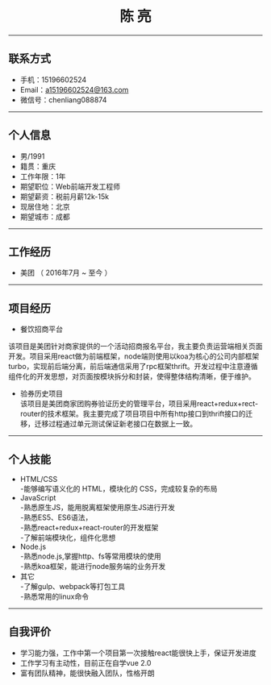 <center><h1>陈 亮</h1></center>

---


## 联系方式
- 手机：15196602524
- Email：a15196602524@163.com
- 微信号：chenliang088874

---

## 个人信息

 - 男/1991
 - 籍贯：重庆
 - 工作年限：1年
 - 期望职位：Web前端开发工程师
 - 期望薪资：税前月薪12k-15k
 - 现居住地：北京
 - 期望城市：成都

---

## 工作经历

 - 美团 （ 2016年7月 ~ 至今 ）
---

## 项目经历

 - 餐饮招商平台<br/>

  该项目是美团针对商家提供的一个活动招商报名平台，我主要负责运营端相关页面开发。项目采用react做为前端框架，node端则使用以koa为核心的公司内部框架turbo，实现前后端分离，前后端通信采用了rpc框架thrift。开发过程中注意遵循组件化的开发思想，对页面按模块拆分和封装，使得整体结构清晰，便于维护。

 - 验券历史项目<br/>
  该项目是美团商家团购券验证历史的管理平台，项目采用react+redux+rect-router的技术框架。我主要完成了项目项目中所有http接口到thrift接口的迁移，迁移过程通过单元测试保证新老接口在数据上一致。

---


## 个人技能

- HTML/CSS<br/>
  -能够编写语义化的 HTML，模块化的 CSS，完成较复杂的布局<br/>
- JavaScript<br/>
  -熟悉原生JS，能用脱离框架使用原生JS进行开发<br/>
  -熟悉ES5、ES6语法，<br/>
  -熟悉react+redux+react-router的开发框架<br/>
  -了解前端模块化，组件化思想
- Node.js<br/>
  -熟悉node.js,掌握http、fs等常用模块的使用<br/>
  -熟悉koa框架，能进行node服务端的业务开发
- 其它<br/>
  -了解gulp、webpack等打包工具<br/>
  -熟悉常用的linux命令
---   
  
## 自我评价<br/>
- 学习能力强，工作中第一个项目第一次接触react能很快上手，保证开发进度
- 工作学习有主动性，目前正在自学vue 2.0
- 富有团队精神，能很快融入团队，性格开朗
